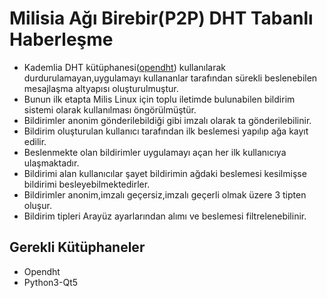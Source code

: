 # Milisia Ağı Birebir(P2P) DHT Tabanlı Haberleşme 

* Kademlia DHT kütüphanesi(<a href=https://github.com/savoirfairelinux/opendht>opendht</a>) kullanılarak durdurulamayan,uygulamayı kullananlar tarafından sürekli beslenebilen mesajlaşma altyapısı oluşturulmuştur.
* Bunun ilk etapta Milis Linux için toplu iletimde bulunabilen bildirim sistemi olarak kullanılması öngörülmüştür.
* Bildirimler anonim gönderilebildiği gibi imzalı olarak ta gönderilebilinir.
* Bildirim oluşturulan kullanıcı tarafından ilk beslemesi yapılıp ağa kayıt edilir.
* Beslenmekte olan bildirimler uygulamayı açan her ilk kullanıcıya ulaşmaktadır.
* Bildirimi alan kullanıcılar şayet bildirimin ağdaki beslemesi kesilmişse bildirimi besleyebilmektedirler.
* Bildirimler anonim,imzalı geçersiz,imzalı geçerli olmak üzere 3 tipten oluşur.
* Bildirim tipleri Arayüz ayarlarından alımı ve beslemesi filtrelenebilinir.

## Gerekli Kütüphaneler

* Opendht
* Python3-Qt5


